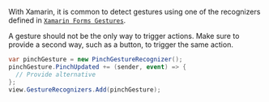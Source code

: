 With Xamarin, it is common to detect gestures using one of the recognizers defined in [`Xamarin Forms Gestures`](https://docs.microsoft.com/en-us/xamarin/xamarin-forms/app-fundamentals/gestures/).

A gesture should not be the only way to trigger actions. Make sure to provide a second way, such as a button, to trigger the same action.

```csharp
var pinchGesture = new PinchGestureRecognizer();
pinchGesture.PinchUpdated += (sender, event) => {
  // Provide alternative
};
view.GestureRecognizers.Add(pinchGesture);
```

